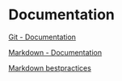 # Documentation
[Git - Documentation](https://git-scm.com/doc)

[Markdown - Documentation](https://guides.github.com/features/mastering-markdown) 

[Markdown bestpractices](https://www.markdownguide.org/basic-syntax/) 

